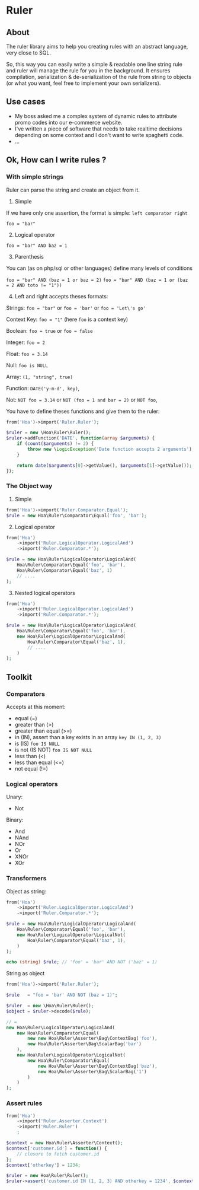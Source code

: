 Ruler
=====

## About

The ruler library aims to help you creating rules with an abstract language, very close to SQL.

So, this way you can easily write a simple & readable one line string rule and ruler will manage the rule for you in the background.
It ensures compilation, serialization & de-serialization of the rule from string to objects (or what you want, feel free to implement your own serializers).

## Use cases

- My boss asked me a complex system of dynamic rules to attribute promo codes into our e-commerce website.
- I've written a piece of software that needs to take realtime decisions depending on some context and I don't want to write spaghetti code.
- ...

## Ok, How can I write rules ?

### With simple strings


Ruler can parse the string and create an object from it.

1) Simple

If we have only one assertion, the format is simple: `left comparator right`

`foo = "bar"`

2) Logical operator

`foo = "bar" AND baz = 1`

3) Parenthesis

You can (as on php/sql or other languages) define many levels of conditions

`foo = "bar" AND (baz = 1 or baz = 2)`
`foo = "bar" AND (baz = 1 or (baz = 2 AND toto != "1"))`

4) Left and right accepts theses formats:

Strings:  `foo = "bar"` or `foo = 'bar'` or `foo = 'Let\'s go'`

Context Key: `foo = "1"` (here `foo` is a context key)

Boolean: `foo = true` or `foo = false`

Integer: `foo = 2`

Float: `foo = 3.14`

Null: `foo is NULL`

Array: `(1, "string", true)`

Function: `DATE('y-m-d', key)`,

Not: `NOT foo = 3.14` or `NOT (foo = 1 and bar = 2)` or `NOT foo`,

You have to define theses functions and give them to the ruler:

```php
from('Hoa')->import('Ruler.Ruler');

$ruler = new \Hoa\Ruler\Ruler();
$ruler->addFunction('DATE', function(array $arguments) {
    if (count($arguments) != 2) {
        throw new \LogicException('Date function accepts 2 arguments');
    }

    return date($arguments[0]->getValue(), $arguments[1]->getValue());
});

```

### The Object way


1) Simple

```php
from('Hoa')->import('Ruler.Comparator.Equal');
$rule = new Hoa\Ruler\Comparator\Equal('foo', 'bar');
```

2) Logical operator

```php
from('Hoa')
    ->import('Ruler.LogicalOperator.LogicalAnd')
    ->import('Ruler.Comparator.*');

$rule = new Hoa\Ruler\LogicalOperator\LogicalAnd(
    Hoa\Ruler\Comparator\Equal('foo', 'bar'),
    Hoa\Ruler\Comparator\Equal('baz', 1)
    // ....
);
```

3) Nested logical operators

```php
from('Hoa')
    ->import('Ruler.LogicalOperator.LogicalAnd')
    ->import('Ruler.Comparator.*');

$rule = new Hoa\Ruler\LogicalOperator\LogicalAnd(
    Hoa\Ruler\Comparator\Equal('foo', 'bar'),
    new Hoa\Ruler\LogicalOperator\LogicalAnd(
        Hoa\Ruler\Comparator\Equal('baz', 1),
        // ....
    )
);
```

## Toolkit

### Comparators


Accepts at this moment:

- equal (=)
- greater than (>)
- greater than equal (>=)
- in (IN), assert than a key exists in an array `key IN (1, 2, 3)`
- is (IS)  `foo IS NULL`
- is not (IS NOT) `foo IS NOT NULL`
- less than (<)
- less than equal (<=)
- not equal (!=)

### Logical operators

Unary:

- Not

Binary:

- And
- NAnd
- NOr
- Or
- XNOr
- XOr

### Transformers


Object as string:

```php
from('Hoa')
    ->import('Ruler.LogicalOperator.LogicalAnd')
    ->import('Ruler.Comparator.*');

$rule = new Hoa\Ruler\LogicalOperator\LogicalAnd(
    Hoa\Ruler\Comparator\Equal('foo', 'bar'),
    new Hoa\Ruler\LogicalOperator\LogicalNot(
        Hoa\Ruler\Comparator\Equal('baz', 1),
    )
);

echo (string) $rule; // 'foo' = 'bar' AND NOT ('baz' = 1)
```

String as object

```php
from('Hoa')->import('Ruler.Ruler');

$rule   = "foo = 'bar' AND NOT (baz = 1)";

$ruler  = new \Hoa\Ruler\Ruler();
$object = $ruler->decode($rule);

// =
new Hoa\Ruler\LogicalOperator\LogicalAnd(
    new Hoa\Ruler\Comparator\Equal(
        new new Hoa\Ruler\Asserter\Bag\ContextBag('foo'),
        new Hoa\Ruler\Asserter\Bag\ScalarBag('bar')
    ),
    new Hoa\Ruler\LogicalOperator\LogicalNot(
        new Hoa\Ruler\Comparator\Equal(
            new Hoa\Ruler\Asserter\Bag\ContextBag('baz'),
            new Hoa\Ruler\Asserter\Bag\ScalarBag('1')
        )
    )
);

```

### Assert rules

```php
from('Hoa')
    ->import('Ruler.Asserter.Context')
    ->import('Ruler.Ruler')
    ;

$context = new Hoa\Ruler\Asserter\Context();
$context['customer.id'] = function() {
    // closure to fetch customer.id
};
$context['otherkey'] = 1234;

$ruler = new Hoa\Ruler\Ruler();
$ruler->assert('customer.id IN (1, 2, 3) AND otherkey = 1234', $context);
```
